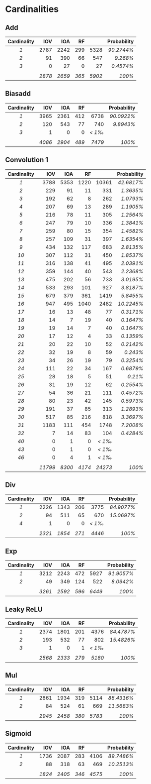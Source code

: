 # Cardinalities

## Add

|Cardinality|IOV|IOA|RF||Probability|
|:---:|---:|---:|---:|---:|---:|
|*1*|2787|2242|299|5328|*90.2744%*|
|*2*|91|390|66|547|*9.268%*|
|*3*|0|27|0|27|*0.4574%*|
|||||||
||*2878*|*2659*|*365*|*5902*|*100%*|

## Biasadd

|Cardinality|IOV|IOA|RF||Probability|
|:---:|---:|---:|---:|---:|---:|
|*1*|3965|2361|412|6738|*90.0922%*|
|*2*|120|543|77|740|*9.8943%*|
|*3*|1|0|0|*< 1‰*|
|||||||
||*4086*|*2904*|*489*|*7479*|*100%*|

## Convolution 1

|Cardinality|IOV|IOA|RF||Probability|
|:---:|---:|---:|---:|---:|---:|
|*1*|3788|5353|1220|10361|*42.6817%*|
|*2*|229|91|11|331|*1.3635%*|
|*3*|192|62|8|262|*1.0793%*|
|*4*|207|69|13|289|*1.1905%*|
|*5*|216|78|11|305|*1.2564%*|
|*6*|247|79|10|336|*1.3841%*|
|*7*|259|80|15|354|*1.4582%*|
|*8*|257|109|31|397|*1.6354%*|
|*9*|434|132|117|683|*2.8135%*|
|*10*|307|112|31|450|*1.8537%*|
|*11*|316|138|41|495|*2.0391%*|
|*12*|359|144|40|543|*2.2368%*|
|*13*|475|202|56|733|*3.0195%*|
|*14*|533|293|101|927|*3.8187%*|
|*15*|679|379|361|1419|*5.8455%*|
|*16*|947|495|1040|2482|*10.2245%*|
|*17*|16|13|48|77|*0.3171%*|
|*18*|14|7|19|40|*0.1647%*|
|*19*|19|14|7|40|*0.1647%*|
|*20*|17|12|4|33|*0.1359%*|
|*21*|20|22|10|52|*0.2142%*|
|*22*|32|19|8|59|*0.243%*|
|*23*|34|26|19|79|*0.3254%*|
|*24*|111|22|34|167|*0.6879%*|
|*25*|28|18|5|51|*0.21%*|
|*26*|31|19|12|62|*0.2554%*|
|*27*|54|36|21|111|*0.4572%*|
|*28*|80|23|42|145|*0.5973%*|
|*29*|191|37|85|313|*1.2893%*|
|*30*|517|85|216|818|*3.3697%*|
|*31*|1183|111|454|1748|*7.2008%*|
|*32*|7|14|83|104|*0.4284%*|
|*40*|0|1|0|*< 1‰*|
|*43*|0|1|0|*< 1‰*|
|*46*|0|4|1|*< 1‰*|
|||||||
||*11799*|*8300*|*4174*|*24273*|*100%*|

## Div

|Cardinality|IOV|IOA|RF||Probability|
|:---:|---:|---:|---:|---:|---:|
|*1*|2226|1343|206|3775|*84.9077%*|
|*2*|94|511|65|670|*15.0697%*|
|*4*|1|0|0|*< 1‰*|
|||||||
||*2321*|*1854*|*271*|*4446*|*100%*|

## Exp

|Cardinality|IOV|IOA|RF||Probability|
|:---:|---:|---:|---:|---:|---:|
|*1*|3212|2243|472|5927|*91.9057%*|
|*2*|49|349|124|522|*8.0942%*|
|||||||
||*3261*|*2592*|*596*|*6449*|*100%*|

## Leaky ReLU

|Cardinality|IOV|IOA|RF||Probability|
|:---:|---:|---:|---:|---:|---:|
|*1*|2374|1801|201|4376|*84.4787%*|
|*2*|193|532|77|802|*15.4826%*|
|*3*|1|0|1|*< 1‰*|
|||||||
||*2568*|*2333*|*279*|*5180*|*100%*|

## Mul

|Cardinality|IOV|IOA|RF||Probability|
|:---:|---:|---:|---:|---:|---:|
|*1*|2861|1934|319|5114|*88.4316%*|
|*2*|84|524|61|669|*11.5683%*|
|||||||
||*2945*|*2458*|*380*|*5783*|*100%*|

## Sigmoid

|Cardinality|IOV|IOA|RF||Probability|
|:---:|---:|---:|---:|---:|---:|
|*1*|1736|2087|283|4106|*89.7486%*|
|*2*|88|318|63|469|*10.2513%*|
|||||||
||*1824*|*2405*|*346*|*4575*|*100%*|